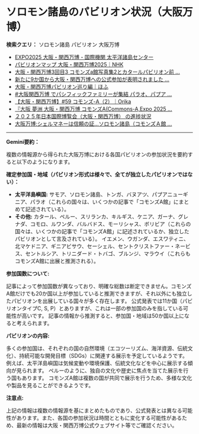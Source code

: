 # ソロモン諸島のパビリオン状況（大阪万博）

**検索クエリ：** ソロモン諸島 パビリオン 大阪万博

- [EXPO2025 大阪・関西万博 - 国際機関 太平洋諸島センター](https://pic.or.jp/featured_word/10255/)
- [パビリオンマップ 大阪・関西万博2025｜NHK](https://www3.nhk.or.jp/news/special/osaka_expo/pavilion/)
- [大阪・関西万博3回目3 コモンズa館写真集2とカタールパビリオン前 ...](https://ameblo.jp/bomuu/entry-12895014892.html)
- [新たに9か国から大阪・関西万博への公式参加が表明されました ...](https://www.expo2025.or.jp/news/news-20220531-01/)
- [大阪・関西万博パビリオン巡り編｜ほふ](https://note.com/matugeya/n/nedf39f8182d6)
- [#大阪関西万博 でパシフィックファミリーが集結 パラオ、パプア ...](https://www.instagram.com/p/DLBl9BHzbct/)
- [【大阪・関西万博】#59 コモンズ-A（2）｜Orika](https://note.com/orika_1101/n/n42ce5b4d304b)
- [『大阪 夢洲 大阪・関西万博 コモンズA(Commons-A,Expo 2025 ...](https://4travel.jp/travelogue/11979428)
- [２０２５年日本国際博覧会（大阪・関西万博） の進捗状況](https://www.cas.go.jp/jp/seisaku/expo_suisin_honbu/kankei_renraku/dai5/siryou1.pdf)
- [大阪万博:シェルマネーは信頼の証…ソロモン諸島（コモンズＡ館 ...](https://www.yomiuri.co.jp/expo2025/now/20250523-OYO1T50009/)


---

**Gemini要約：**

複数の情報源から得られた大阪万博における各国パビリオンの参加状況を要約すると以下のようになります。

**確定参加国・地域（パビリオン形式は様々で、全てが独立したパビリオンではない）：**

* **太平洋島嶼国:**  サモア、ソロモン諸島、トンガ、バヌアツ、パプアニューギニア、パラオ（これらの国々は、いくつかの記事で「コモンズA館」にまとめて記述されている）。
* **その他:** カタール、ペルー、スリランカ、キルギス、ケニア、ガーナ、グレナダ、コモロ、ルワンダ、バルバドス、モーリシャス、ボリビア（これらの国々は、いくつかの記事で「コモンズA館」に記述されているか、独立したパビリオンとして言及されている）。  イエメン、ウガンダ、エスワティニ、北マケドニア、ギニアビサウ、セーシェル、セントクリストファー・ネービス、セントルシア、トリニダード・トバゴ、ブルンジ、マラウイ（これらもコモンズA館に出展と推測される）。


**参加国数について:**

記事によって参加国数が異なっており、明確な総数は断定できません。コモンズA館だけでも20か国以上が参加していると推測できますが、それ以外にも独立したパビリオンを出展している国々が多く存在します。  公式発表では11か国（パビリオンタイプC, S, P）とありますが、これは一部の参加国のみを指している可能性が高いです。  記事の情報から推測すると、参加国・地域は50か国以上になると考えられます。


**パビリオンの内容:**

多くの参加国は、それぞれの国の自然環境（エコツーリズム、海洋資源、伝統文化）、持続可能な開発目標（SDGs）に関連する展示を予定しているようです。  例えば、太平洋島嶼国は気候変動や環境保護、伝統文化などを中心に展示する傾向が見られます。  ペルーのように、独自の文化や歴史に焦点を当てた展示を行う国もあります。  コモンズA館は複数の国が共同で展示を行うため、多様な文化や製品を見ることができるようです。

**注意点:**

上記の情報は複数の情報源を基にまとめたものであり、公式発表とは異なる可能性があります。また、各国の参加状況は時間とともに変化する可能性があるため、最新の情報は大阪・関西万博公式ウェブサイト等でご確認ください。

